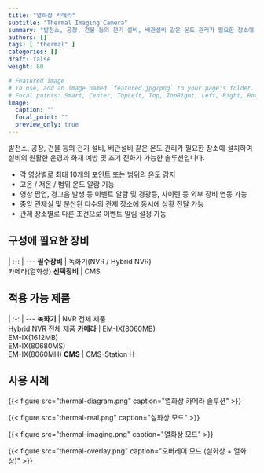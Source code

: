 ```yaml
---
title: "열화상 카메라"
subtitle: "Thermal Imaging Camera"
summary: "발전소, 공장, 건물 등의 전기 설비, 배관설비 같은 온도 관리가 필요한 장소에 설치하여 설비의 원활한 운영과 화재 예방 및 조기 진화가 가능한 솔루션입니다."
authors: []
tags: [ "thermal" ]
categories: []
draft: false
weight: 80

# Featured image
# To use, add an image named `featured.jpg/png` to your page's folder.
# Focal points: Smart, Center, TopLeft, Top, TopRight, Left, Right, BottomLeft, Bottom, BottomRight.
image:
  caption: ""
  focal_point: ""
  preview_only: true
---
```


발전소, 공장, 건물 등의 전기 설비, 배관설비 같은 온도 관리가 필요한 장소에 설치하여 설비의 원활한 운영과 화재 예방 및 조기 진화가 가능한 솔루션입니다.

- 각 영상별로 최대 10개의 포인트 또는 범위의 온도 감지
- 고온 / 저온 / 범위 온도 알람 기능
- 영상 팝업, 경고음 발생 등 이벤트 알람 및 경광등, 사이렌 등 외부 장비 연동 가능
- 중앙 관제실 및 분산된 다수의 관제 장소에 동시에 상황 전달 가능
- 관제 장소별로 다른 조건으로 이벤트 알림 설정 가능

<div class="container">
<div class="row">
<div class="col-12 col-sm-6 pl-0">

## 구성에 필요한 장비

|
:-: | ---
**필수장비** | 녹화기(NVR / Hybrid NVR)<br>카메라(열화상)
**선택장비** | CMS

</div>
<div class="col-12 col-sm-6 pl-0">

## 적용 가능 제품

|
:-: | ---
**녹화기** | NVR 전체 제품<br>Hybrid NVR 전체 제품
**카메라** | EM-IX(8060MB)<br>EM-IX(1612MB)<br>EM-IX(80680MS)<br>EM-IX(8060MH)
**CMS** | CMS-Station H

</div>
</div>
</div>

## 사용 사례

{{< figure src="thermal-diagram.png" caption="열화상 카메라 솔루션" >}}

<div class="container">
<div class="row">
<div class="col-12 col-sm-4">

{{< figure src="thermal-real.png" caption="실화상 모드" >}}

</div>
<div class="col-12 col-sm-4">

{{< figure src="thermal-imaging.png" caption="열화상 모드" >}}

</div>
<div class="col-12 col-sm-4">

{{< figure src="thermal-overlay.png" caption="오버레이 모드 (실화상 + 열화상)" >}}

</div>
</div>
</div>
